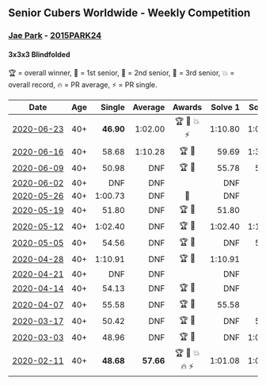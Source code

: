 ## Senior Cubers Worldwide - Weekly Competition
### [Jae Park](../jae_park.md) - [2015PARK24](https://www.worldcubeassociation.org/persons/2015PARK24?event=333bf)
#### 3x3x3 Blindfolded

🏆 = overall winner, 🥇 = 1st senior, 🥈 = 2nd senior, 🥉 = 3rd senior, 💥 = overall record, 🔥 = PR average, ⚡ = PR single.

| Date | Age | Single | Average | Awards | Solve 1 | Solve 2 | Solve 3 | Video |
| :--: | :--: | --: | --: | :--: | --: | --: | --: | :-- |
| [<span style="white-space: nowrap">2020-06-23</span>](../../results/333bf/2020-06-23.md) | 40+ | **46.90** | 1:02.00 | 🏆 🥇 💥 ⚡ | 1:10.80 | 1:08.30 | **46.90** | [Link](https://www.facebook.com/events/850175445522887/permalink/852285558645209/) |
| [<span style="white-space: nowrap">2020-06-16</span>](../../results/333bf/2020-06-16.md) | 40+ | 58.68 | 1:10.28 | 🏆 🥇 | 59.69 | 1:32.48 | 58.68 | [Link](https://www.facebook.com/events/208176410240808/permalink/209854233406359/) |
| [<span style="white-space: nowrap">2020-06-09</span>](../../results/333bf/2020-06-09.md) | 40+ | 50.98 | DNF | 🏆 🥇 | 55.78 | 50.98 | DNF | [Link](https://www.facebook.com/events/620460455211235/permalink/622049145052366/) |
| [<span style="white-space: nowrap">2020-06-02</span>](../../results/333bf/2020-06-02.md) | 40+ | DNF | DNF |  | DNF | DNF | DNF | [Link](https://www.facebook.com/events/323619661956372/permalink/325811025070569/) |
| [<span style="white-space: nowrap">2020-05-26</span>](../../results/333bf/2020-05-26.md) | 40+ | 1:00.73 | DNF | 🥇 | DNF | DNF | 1:00.73 | [Link](https://www.facebook.com/events/1531820936993798/permalink/1534279060081319/) |
| [<span style="white-space: nowrap">2020-05-19</span>](../../results/333bf/2020-05-19.md) | 40+ | 51.80 | DNF | 🏆 🥇 | 51.80 | DNF | DNF | [Link](https://www.facebook.com/events/2608037409484307/permalink/2609676329320415/) |
| [<span style="white-space: nowrap">2020-05-12</span>](../../results/333bf/2020-05-12.md) | 40+ | 1:02.40 | DNF | 🏆 🥇 | 1:02.40 | 1:15.25 | DNF | [Link](https://www.facebook.com/events/367340484222677/permalink/368871534069572/) |
| [<span style="white-space: nowrap">2020-05-05</span>](../../results/333bf/2020-05-05.md) | 40+ | 54.56 | DNF | 🏆 🥇 | DNF | 54.56 | DNF | [Link](https://www.facebook.com/events/2624652641189887/permalink/2627851630869988/) |
| [<span style="white-space: nowrap">2020-04-28</span>](../../results/333bf/2020-04-28.md) | 40+ | 1:10.91 | DNF | 🏆 🥇 | 1:10.91 | DNF | DNF | [Link](https://www.facebook.com/events/534758690547855/permalink/534848220538902/) |
| [<span style="white-space: nowrap">2020-04-21</span>](../../results/333bf/2020-04-21.md) | 40+ | DNF | DNF |  | DNF | DNF | DNF | [Link](https://www.facebook.com/events/1312095715657208/permalink/1313272208872892/) |
| [<span style="white-space: nowrap">2020-04-14</span>](../../results/333bf/2020-04-14.md) | 40+ | 54.13 | DNF | 🏆 🥇 | DNF | DNF | 54.13 | [Link](https://www.facebook.com/events/232067087873656/permalink/232495074497524/) |
| [<span style="white-space: nowrap">2020-04-07</span>](../../results/333bf/2020-04-07.md) | 40+ | 55.58 | DNF | 🏆 🥇 | 55.58 | DNF | DNF | [Link](https://www.facebook.com/events/258196271885699/permalink/259236678448325/) |
| [<span style="white-space: nowrap">2020-03-17</span>](../../results/333bf/2020-03-17.md) | 40+ | 50.42 | DNF | 🏆 🥇 | DNF | 50.42 | DNF | [Link](https://www.facebook.com/events/616010612582835/permalink/617628172421079/) |
| [<span style="white-space: nowrap">2020-03-03</span>](../../results/333bf/2020-03-03.md) | 40+ | 48.96 | DNF | 🏆 🥇 | DNF | 1:06.76 | 48.96 | [Link](https://www.facebook.com/events/186820176097844/permalink/188015709311624/) |
| [<span style="white-space: nowrap">2020-02-11</span>](../../results/333bf/2020-02-11.md) | 40+ | **48.68** | **57.66** | 🏆 🥇 💥 🔥 ⚡ | 1:01.08 | 1:03.21 | **48.68** | [Link](https://www.facebook.com/events/173728187264773/permalink/173945660576359/) |


<!-- Global site tag (gtag.js) - Google Analytics -->
<script async src="https://www.googletagmanager.com/gtag/js?id=UA-86348435-3"></script>
<script>window.dataLayer = window.dataLayer || []; function gtag() {dataLayer.push(arguments);} gtag('js', new Date()); gtag('config', 'UA-86348435-3');</script>
